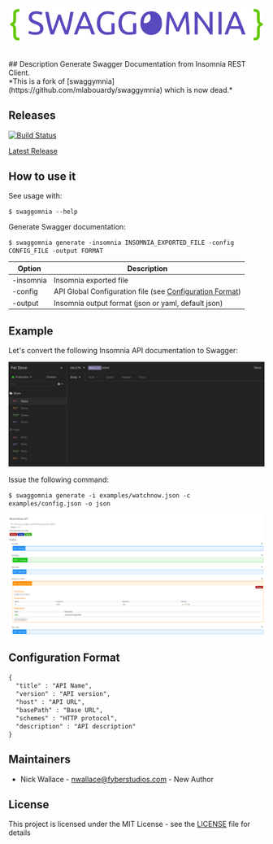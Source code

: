 <div align="center">
  <img src="logo.png"/>
</div>

<br />
<br />
## Description
Generate Swagger Documentation from Insomnia REST Client.
<br />
*This is a fork of [swaggymnia](https://github.com/mlabouardy/swaggymnia) which is now dead.*

## Releases
[![Build Status](https://travis-ci.com/Fyb3roptik/swaggomnia.svg?branch=master)](https://travis-ci.com/Fyb3roptik/swaggomnia)

[Latest Release](https://github.com/Fyb3roptik/swaggomnia/releases/latest)

## How to use it

See usage with:

```
$ swaggomnia --help
```

Generate Swagger documentation:

```
$ swaggomnia generate -insomnia INSOMNIA_EXPORTED_FILE -config CONFIG_FILE -output FORMAT
```

| Option | Description |
| ------ | ----------- |
| -insomnia | Insomnia exported file |
| -config | API Global Configuration file (see [Configuration Format](#configuration-format))|
| -output | Insomnia output format (json or yaml, default json)  |


## Example

Let's convert the following Insomnia API documentation to Swagger:

<div align="center">
  <img src="insomnia.png"/>
</div>

Issue the following command:

```
$ swaggomnia generate -i examples/watchnow.json -c examples/config.json -o json
```

<div align="center">
  <img src="swagger.png"/>
</div>

## Configuration Format

```
{
  "title" : "API Name",
  "version" : "API version",
  "host" : "API URL",
  "basePath" : "Base URL",
  "schemes" : "HTTP protocol",
  "description" : "API description"
}
```

## Maintainers
- Nick Wallace - nwallace@fyberstudios.com - New Author

## License

This project is licensed under the MIT License - see the [LICENSE](LICENSE) file for details

